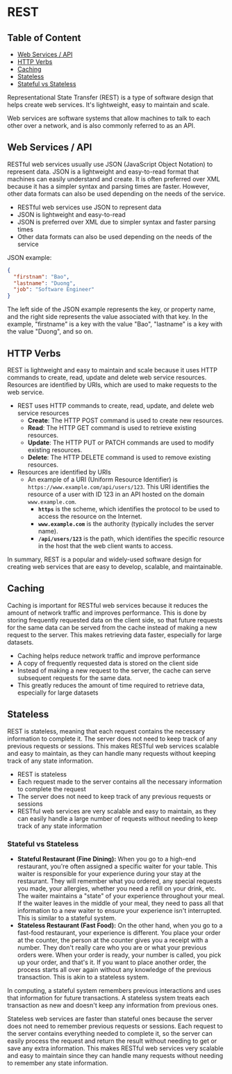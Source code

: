 # REST

## Table of Content

- [Web Services / API](#web-services-/-api)
- [HTTP Verbs](#http-vers)
- [Caching](#caching)
- [Stateless](#stateless)
- [Stateful vs Stateless](#stateful-vs-stateless)

Representational State Transfer (REST) is a type of software design that helps create web services. It's lightweight, easy to maintain and scale.

Web services are software systems that allow machines to talk to each other over a network, and is also commonly referred to as an API.

## Web Services / API

RESTful web services usually use JSON (JavaScript Object Notation) to represent data. JSON is a lightweight and easy-to-read format that machines can easily understand and create. It is often preferred over XML because it has a simpler syntax and parsing times are faster. However, other data formats can also be used depending on the needs of the service.

- RESTful web services use JSON to represent data
- JSON is lightweight and easy-to-read
- JSON is preferred over XML due to simpler syntax and faster parsing times
- Other data formats can also be used depending on the needs of the service

JSON example:

```JSON
{
  "firstnam": "Bao",
  "lastname": "Duong",
  "job": "Software Engineer"
}
```

The left side of the JSON example represents the key, or property name, and the right side represents the value associated with that key. In the example, "firstname" is a key with the value "Bao", "lastname" is a key with the value "Duong", and so on.

## HTTP Verbs

REST is lightweight and easy to maintain and scale because it uses HTTP commands to create, read, update and delete web service resources. Resources are identified by URIs, which are used to make requests to the web service.

- REST uses HTTP commands to create, read, update, and delete web service resources
  - **Create**: The HTTP POST command is used to create new resources.
  - **Read**: The HTTP GET command is used to retrieve existing resources.
  - **Update**: The HTTP PUT or PATCH commands are used to modify existing resources.
  - **Delete**: The HTTP DELETE command is used to remove existing resources.
- Resources are identified by URIs
  - An example of a URI (Uniform Resource Identifier) is `https://www.example.com/api/users/123`. This URI identifies the resource of a user with ID 123 in an API hosted on the domain `www.example.com`.
    - **`https`** is the scheme, which identifies the protocol to be used to access the resource on the Internet.
    - **`www.example.com`** is the authority (typically includes the server name).
    - **`/api/users/123`** is the path, which identifies the specific resource in the host that the web client wants to access.

In summary, REST is a popular and widely-used software design for creating web services that are easy to develop, scalable, and maintainable.

## Caching

Caching is important for RESTful web services because it reduces the amount of network traffic and improves performance. This is done by storing frequently requested data on the client side, so that future requests for the same data can be served from the cache instead of making a new request to the server. This makes retrieving data faster, especially for large datasets.

- Caching helps reduce network traffic and improve performance
- A copy of frequently requested data is stored on the client side
- Instead of making a new request to the server, the cache can serve subsequent requests for the same data.
- This greatly reduces the amount of time required to retrieve data, especially for large datasets

## Stateless

REST is stateless, meaning that each request contains the necessary information to complete it. The server does not need to keep track of any previous requests or sessions. This makes RESTful web services scalable and easy to maintain, as they can handle many requests without keeping track of any state information.

- REST is stateless
- Each request made to the server contains all the necessary information to complete the request
- The server does not need to keep track of any previous requests or sessions
- RESTful web services are very scalable and easy to maintain, as they can easily handle a large number of requests without needing to keep track of any state information

### Stateful vs Stateless

- **Stateful Restaurant (Fine Dining):** When you go to a high-end restaurant, you're often assigned a specific waiter for your table. This waiter is responsible for your experience during your stay at the restaurant. They will remember what you ordered, any special requests you made, your allergies, whether you need a refill on your drink, etc. The waiter maintains a "state" of your experience throughout your meal. If the waiter leaves in the middle of your meal, they need to pass all that information to a new waiter to ensure your experience isn't interrupted. This is similar to a stateful system.
- **Stateless Restaurant (Fast Food):** On the other hand, when you go to a fast-food restaurant, your experience is different. You place your order at the counter, the person at the counter gives you a receipt with a number. They don't really care who you are or what your previous orders were. When your order is ready, your number is called, you pick up your order, and that's it. If you want to place another order, the process starts all over again without any knowledge of the previous transaction. This is akin to a stateless system.

In computing, a stateful system remembers previous interactions and uses that information for future transactions. A stateless system treats each transaction as new and doesn't keep any information from previous ones.

Stateless web services are faster than stateful ones because the server does not need to remember previous requests or sessions. Each request to the server contains everything needed to complete it, so the server can easily process the request and return the result without needing to get or save any extra information. This makes RESTful web services very scalable and easy to maintain since they can handle many requests without needing to remember any state information.

